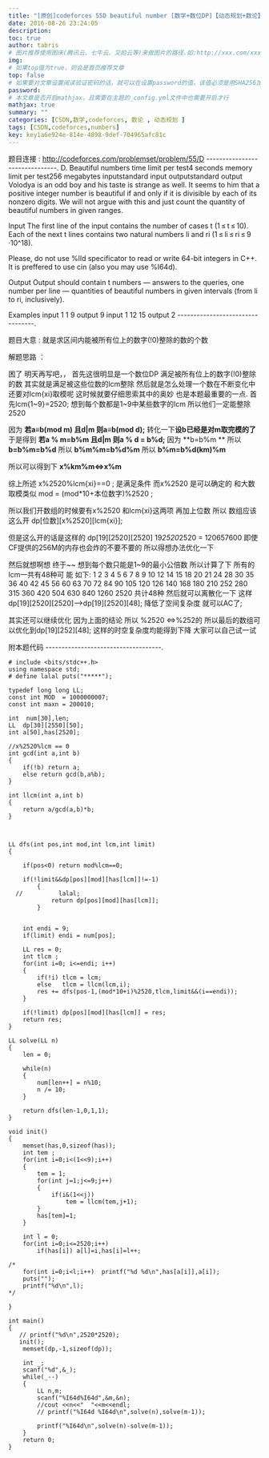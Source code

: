 ```yaml
---
title: "[原创]codeforces 55D beautiful number [数学+数位DP]【动态规划+数论】"
date: 2016-08-26 23:24:05
description:
toc: true
author: tabris
# 图片推荐使用图床(腾讯云、七牛云、又拍云等)来做图片的路径.如:http://xxx.com/xxx.jpg
img:
# 如果top值为true，则会是首页推荐文章
top: false
# 如果要对文章设置阅读验证密码的话，就可以在设置password的值，该值必须是用SHA256加密后的密码，防止被他人识破
password:
# 本文章是否开启mathjax，且需要在主题的_config.yml文件中也需要开启才行
mathjax: true
summary: ""
categories: [CSDN,数学,codeforces, 数论 , 动态规划 ]
tags: [CSDN,codeforces,numbers]
key: key1a6e924e-814e-4898-9def-704965afc81c
---
```


题目连接 : http://codeforces.com/problemset/problem/55/D
-------------------------------.
D. Beautiful numbers
time limit per test4 seconds
memory limit per test256 megabytes
inputstandard input
outputstandard output
Volodya is an odd boy and his taste is strange as well. It seems to him that a positive integer number is beautiful if and only if it is divisible by each of its nonzero digits. We will not argue with this and just count the quantity of beautiful numbers in given ranges.

Input
The first line of the input contains the number of cases t (1 ≤ t ≤ 10). Each of the next t lines contains two natural numbers li and ri (1 ≤ li ≤ ri ≤ 9 ·10^18).

Please, do not use %lld specificator to read or write 64-bit integers in C++. It is preffered to use cin (also you may use %I64d).

Output
Output should contain t numbers — answers to the queries, one number per line — quantities of beautiful numbers in given intervals (from li to ri, inclusively).

Examples
input
1
1 9
output
9
input
1
12 15
output
2
---------------------------------.

题目大意 :
就是求区间内能被所有位上的数字(!0)整除的数的个数



解题思路  ：

困了 明天再写吧，，
首先这很明显是一个数位DP
满足被所有位上的数字(!0)整除的数 其实就是满足被这些位数的lcm整除
然后就是怎么处理一个数在不断变化中 还要对lcm{xi}取模呢
这时候就要仔细思索其中的奥妙   也是本题最重要的一点.
首先lcm{1~9}=2520;
想到每个数都是1~9中某些数字的lcm  所以他们一定能整除2520

因为 **若a≡b(mod m) 且d|m  则a≡b(mod d);**
转化一下**设b已经是对m取完模的了**
于是得到   **若a % m=b%m 且d|m  则a % d = b%d;**
因为 **b=b%m **  所以 **b=b%m=b%d**
所以  **b%m%m=b%d%m**
所以  **b%m=b%d(km)%m**

所以可以得到下  **x%km%m<=>x%m**

综上所述   x%2520%lcm{xi}==0 ;  是满足条件
而x%2520 是可以确定的  和大数取模类似
mod  = (mod*10+本位数字)%2520 ;

所以我们开数组的时候要有x%2520 和lcm{xi}这两项 再加上位数 所以 数组应该这么开
dp[位数][x%2520][lcm{xi}];

但是这么开的话是这样的 dp[19][2520][2520]   19*2520*2520 = 120657600   即使CF提供的256M的内存也会炸的不要不要的
所以得想办法优化一下

然后就想啊想 终于~~
想到每个数只能是1~9的最小公倍数  所以计算了下 所有的lcm一共有48种可  能   如下:
1 2 3 4 5 6 7 8 9 10 12 14 15 18 20 21 24 28 30 35 36 40 42 45 56 60 63 70 72 84 90 105 120 126 140 168 180 210 252 280 315 360 420 504 630 840 1260 2520
共计48种
然后就可以离散化一下  这样  dp[19][2520][2520]-->dp[19][2520][48];   降低了空间复杂度   就可以AC了;

其实还可以继续优化 因为上面的结论 所以 %2520 <=>%252的 所以最后的数组可以优化到dp[19][252][48];
这样的时空复杂度均能得到下降
大家可以自己试一试

附本题代码
------------------------------------.
```
# include <bits/stdc++.h>
using namespace std;
# define lalal puts("*****");

typedef long long LL;
const int MOD  = 1000000007;
const int maxn = 200010;

int  num[30],len;
LL  dp[30][2550][50];
int a[50],has[2520];

//x%2520%lcm == 0
int gcd(int a,int b)
{
    if(!b) return a;
    else return gcd(b,a%b);
}

int llcm(int a,int b)
{
    return a/gcd(a,b)*b;
}



LL dfs(int pos,int mod,int lcm,int limit)
{

    if(pos<0) return mod%lcm==0;

    if(!limit&&dp[pos][mod][has[lcm]]!=-1)
        {
  //          lalal;
            return dp[pos][mod][has[lcm]];
        }


    int endi = 9;
    if(limit) endi = num[pos];

    LL res = 0;
    int tlcm ;
    for(int i=0; i<=endi; i++)
    {
        if(!i) tlcm = lcm;
        else   tlcm = llcm(lcm,i);
        res += dfs(pos-1,(mod*10+i)%2520,tlcm,limit&&(i==endi));
    }

    if(!limit) dp[pos][mod][has[lcm]] = res;
    return res;
}

LL solve(LL n)
{
    len = 0;

    while(n)
    {
        num[len++] = n%10;
        n /= 10;
    }

    return dfs(len-1,0,1,1);
}

void init()
{
    memset(has,0,sizeof(has));
    int tem ;
    for(int i=0;i<(1<<9);i++)
    {
        tem = 1;
        for(int j=1;j<=9;j++)
        {
            if(i&(1<<j))
                tem = llcm(tem,j+1);
        }
        has[tem]=1;
    }

    int l = 0;
    for(int i=0;i<=2520;i++)
        if(has[i]) a[l]=i,has[i]=l++;

/*
    for(int i=0;i<l;i++)  printf("%d %d\n",has[a[i]],a[i]);
    puts("");
    printf("%d\n",l);
*/

}

int main()
{
   // printf("%d\n",2520*2520);
   init();
    memset(dp,-1,sizeof(dp));

    int _;
    scanf("%d",&_);
    while(_--)
    {
        LL n,m;
        scanf("%I64d%I64d",&m,&n);
        //cout <<n<<"  "<<m<<endl;
        // printf("%I64d %I64d\n",solve(n),solve(m-1));

        printf("%I64d\n",solve(n)-solve(m-1));
    }
    return 0;
}


```